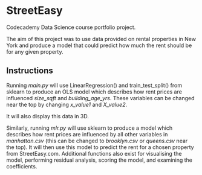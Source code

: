 # StreetEasy
Codecademy Data Science course portfolio project.

The aim of this project was to use data provided on rental properties in New York and produce a model that could predict how much the rent should be for any given property.

## Instructions
Running _main.py_ will use LinearRegression() and train_test_split() from sklearn to produce an OLS model which describes how rent prices are influenced _size_sqft_ and _building_age_yrs_. These variables can be changed near the top by changing _x_value1_ and _X_value2_.

It will also display this data in 3D.

Similarly, running _mlr.py_ will use sklearn to produce a model which describes how  rent prices are influenced by all other variables in _manhattan.csv_ (this can be changed to _brooklyn.csv_ or _queens.csv_ near the top). It will then use this model to predict the rent for a chosen property from StreetEasy.com. Additional functions also exist for visualising the model, performing residual analysis, scoring the model, and examining the coefficients.